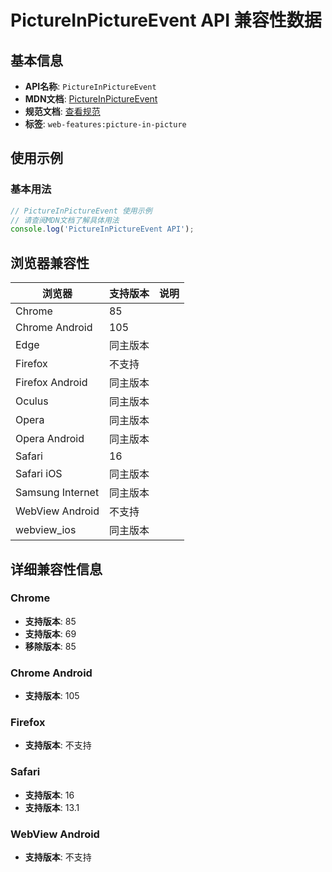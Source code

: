 # PictureInPictureEvent API 兼容性数据

## 基本信息

- **API名称**: `PictureInPictureEvent`
- **MDN文档**: [PictureInPictureEvent](https://developer.mozilla.org/docs/Web/API/PictureInPictureEvent)
- **规范文档**: [查看规范](https://w3c.github.io/picture-in-picture/#event-types)
- **标签**: `web-features:picture-in-picture`

## 使用示例

### 基本用法

```javascript
// PictureInPictureEvent 使用示例
// 请查阅MDN文档了解具体用法
console.log('PictureInPictureEvent API');
```

## 浏览器兼容性

| 浏览器 | 支持版本 | 说明 |
|--------|----------|------|
| Chrome | 85 |  |
| Chrome Android | 105 |  |
| Edge | 同主版本 |  |
| Firefox | 不支持 |  |
| Firefox Android | 同主版本 |  |
| Oculus | 同主版本 |  |
| Opera | 同主版本 |  |
| Opera Android | 同主版本 |  |
| Safari | 16 |  |
| Safari iOS | 同主版本 |  |
| Samsung Internet | 同主版本 |  |
| WebView Android | 不支持 |  |
| webview_ios | 同主版本 |  |

## 详细兼容性信息

### Chrome

- **支持版本**: 85
- **支持版本**: 69
- **移除版本**: 85

### Chrome Android

- **支持版本**: 105

### Firefox

- **支持版本**: 不支持

### Safari

- **支持版本**: 16
- **支持版本**: 13.1

### WebView Android

- **支持版本**: 不支持

